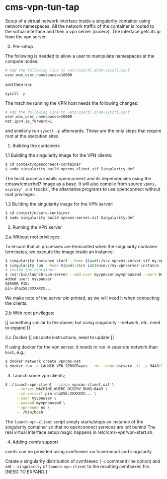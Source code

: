 # cms-vpn-tun-tap

Setup of a virtual network interface inside a singularity container using
network namespaces. All the network traffic of the container is routed to the
virtual interface and then a vpn server (ocserv). The interface gets its ip
from the vpn server.

0. Pre-setup

The following is needed to allow a user to manipulate namespaces at the compute nodes:

```sh
# Add the following line to /etc/sysctl.d/99-sysctl.conf
user.max_user_namespaces=10000
```

and then run:

```sh
sysctl -p
```

The machine running the VPN host needs the following changes:

```sh
# Add the following line to /etc/sysctl.d/99-sysctl.conf
user.max_user_namespaces=10000
net.ipv4.ip_forward=1
```

and similarly run `sysctl -p` afterwards. These are the only steps that require
root at the execution sites.


1. Building the containers

1.1 Building the singularity image for the VPN clients:

```sh
$ cd context/openconnect-container
$ sudo singularity build vpncms-client.sif Singularity.def
```

The build process installs openconnect and its dependencies using the
cmssw/cms:rhel7 image as a base. It will also compile from source `vpnns`,
`ocproxy' and `tsocks`, the alternative programs to use openconnect without
root privileges.

1.2 Building the singularity image for the VPN server:

```sh
$ cd context/ocserv-container
$ sudo singularity build vpncms-server.sif Singularity.def
```

2. Running the VPN server

2.a Without root privileges: 

To ensure that all processes are termianted when the singularity container
terminates, we execute the image inside an instance:

```sh
$ singularity instance start --home $(pwd):/srv vpncms-server.sif my-vpnserver-instance
$ singularity run --home $(pwd):/srv instance://my-vpnserver-instance
# inside the container:
$ /usr/bin/launch-vpn-server --add-user myvpnuser:myvpnpasswd --port 8443
Added user: myvpnuser
SERVER PIN:
pin-sha256:XXXXXXX...
```

We make note of the server pin printed, as we will need it when connecting the clients.


2.b With root privileges: 

[[ something similar to the above; but using singularity --network, etc. need to expand ]]


2.c Docker [[ obsolete instructions, need to update ]]

If using docker for the vpn server, it needs to run in separate network than
`host`, e.g.:

```sh
$ docker network create vpncms-net
$ docker run -e LAUNCH_VPN_SERVER=yes --rm --name oscserv -ti -p 9443:9443 --privileged --network vpncms-net  -v $(pwd):/srv vpncms /bin/bash
```

3. Launch some vpn clients;
```sh
$ ./launch-vpn-client --image vpncms-client.sif \
     --server MACHINE_WHERE_OCSERV_RUNS:8443 \
     --servercert pin-sha256:XXXXXXX... \
     --user myvpnuser \
     --passwd myvpnpasswd \
     --vpn-mode ns \
     -- /bin/bash
```

The `launch-vpn-client` script simply starts/stops an instance of the singularity
container so that no openconnect services are left behind The real virtual interface
setup magic happens in /etc/cms-vpn/vpn-start.sh.

4. Adding cvmfs support

cvmfs can be provided using cvmfsexec via fusermount and singularity.

Create a singularity distribution of cvmfsexec (`-s` command line option) and
set `--singularity` of `launch-vpn-client` to the resulting cvmfsexec file. [NEED
TO EXPAND.]


